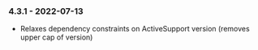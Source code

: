 ### 4.3.1 - 2022-07-13

* Relaxes dependency constraints on ActiveSupport version (removes upper cap of version)